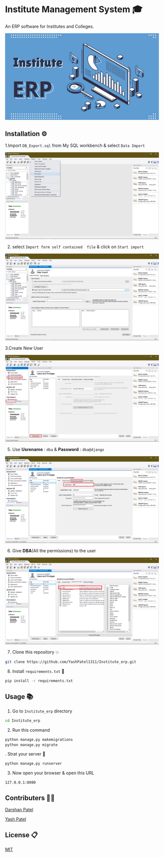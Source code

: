 # Institute Management System 🎓

An ERP software for Institutes and Colleges.

<img src="images/Institute.png">


## Installation ⚙️

1.Import ```DB_Export.sql``` from My SQL workbench & select ``` Data Import ``` 

<img src="images/database.png">


2. select ``` Import form self contained  file ``` & click on ``` Start import ```


<img src="images/database2.png">


3.Create New User

<img src="images/database3.png">

5. Use **Usrename** :  ```dba``` & **Password** : ```dba@django```

<img src="images/database4.png">

6. Give **DBA**(All the permissions) to the user

<img src="images/database5.png">

7. Clone this repository 💥
```bash
git clone https://github.com/YashPatel1311/Institute_erp.git
```
8. Install ```requirements.txt``` 🎉
```bash
pip install -r requirements.txt
```

## Usage 📚

1. Go to ```Institute_erp``` directory
```bash
cd Institute_erp
```
2. Run this command 
```bash
python manage.py makemigrations
python manage.py migrate
```

. Strat your server 🚀
```bash
python manage.py runserver
```

3. Now open your browser & open this URL 
```bash
127.0.0.1:8000
```


## Contributers 👨‍💻

[Darshan Patel](https://github.com/darshanpatel44)

[Yash Patel](https://github.com/YashPatel1311)

## License 📋
[MIT](https://choosealicense.com/licenses/mit/)
